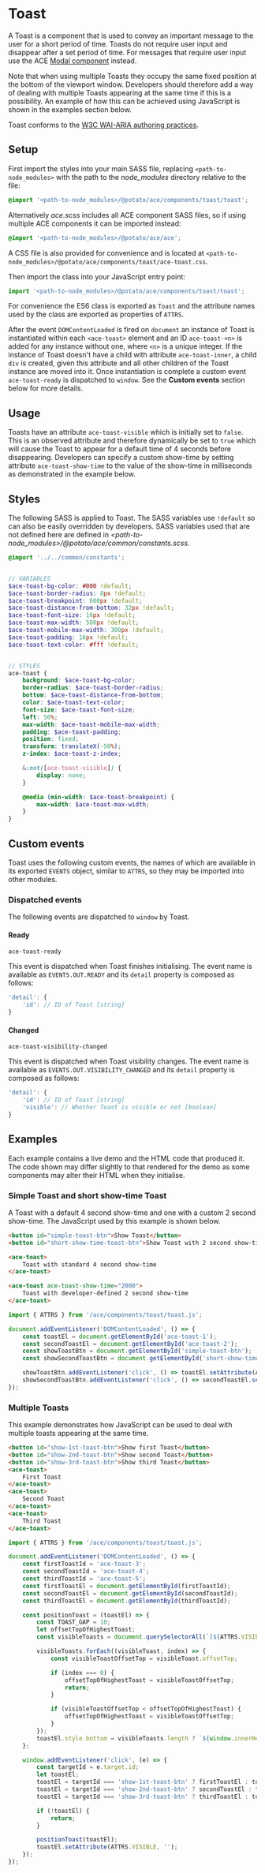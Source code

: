 # Toast

A Toast is a component that is used to convey an important message to the user for a short period of time. Toasts do not require user input and disappear after a set period of time. For messages that require user input use the ACE [Modal component](/modal) instead.

Note that when using multiple Toasts they occupy the same fixed position at the bottom of the viewport window. Developers should therefore add a way of dealing with multiple Toasts appearing at the same time if this is a possibility. An example of how this can be achieved using JavaScript is shown in the examples section below.

Toast conforms to the [W3C WAI-ARIA authoring practices](http://w3.org/WAI/WCAG21/Techniques/aria/ARIA22.html).


## Setup

First import the styles into your main SASS file, replacing `<path-to-node_modules>` with the path to the *node_modules* directory relative to the file:

```scss
@import '<path-to-node_modules>/@potato/ace/components/toast/toast';
```

Alternatively *ace.scss* includes all ACE component SASS files, so if using multiple ACE components it can be imported instead:

```scss
@import '<path-to-node_modules>/@potato/ace/ace';
```

A CSS file is also provided for convenience and is located at `<path-to-node_modules>/@potato/ace/components/toast/ace-toast.css`.

Then import the class into your JavaScript entry point:

```js
import '<path-to-node_modules>/@potato/ace/components/toast/toast';
```

For convenience the ES6 class is exported as `Toast` and the attribute names used by the class are exported as properties of `ATTRS`.

After the event `DOMContentLoaded` is fired on `document` an instance of Toast is instantiated within each `<ace-toast>` element and an ID `ace-toast-<n>` is added for any instance without one, where `<n>` is a unique integer. If the instance of Toast doesn't have a child with attribute `ace-toast-inner`, a child `div` is created, given this attribute and all other children of the Toast instance are moved into it. Once instantiation is complete a custom event `ace-toast-ready` is dispatched to `window`. See the **Custom events** section below for more details.

## Usage

Toasts have an attribute `ace-toast-visible` which is initially set to `false`. This is an observed attribute and therefore dynamically be set to `true` which will cause the Toast to appear for a default time of 4 seconds before disappearing. Developers can specify a custom show-time by setting attribute `ace-toast-show-time` to the value of the show-time in milliseconds as demonstrated in the example below.


## Styles

The following SASS is applied to Toast. The SASS variables use `!default` so can also be easily overridden by developers. SASS variables used that are not defined here are defined in *<path-to-node_modules>/@potato/ace/common/constants.scss*.


```scss
@import '../../common/constants';


// VARIABLES
$ace-toast-bg-color: #000 !default;
$ace-toast-border-radius: 8px !default;
$ace-toast-breakpoint: 600px !default;
$ace-toast-distance-from-bottom: 32px !default;
$ace-toast-font-size: 16px !default;
$ace-toast-max-width: 500px !default;
$ace-toast-mobile-max-width: 300px !default;
$ace-toast-padding: 16px !default;
$ace-toast-text-color: #fff !default;


// STYLES
ace-toast {
	background: $ace-toast-bg-color;
	border-radius: $ace-toast-border-radius;
	bottom: $ace-toast-distance-from-bottom;
	color: $ace-toast-text-color;
	font-size: $ace-toast-font-size;
	left: 50%;
	max-width: $ace-toast-mobile-max-width;
	padding: $ace-toast-padding;
	position: fixed;
	transform: translateX(-50%);
	z-index: $ace-toast-z-index;

	&:not([ace-toast-visible]) {
		display: none;
	}

	@media (min-width: $ace-toast-breakpoint) {
		max-width: $ace-toast-max-width;
	}
}
```


## Custom events

Toast uses the following custom events, the names of which are available in its exported `EVENTS` object, similar to `ATTRS`, so they may be imported into other modules.


### Dispatched events

The following events are dispatched to `window` by Toast.

#### Ready

`ace-toast-ready`

This event is dispatched when Toast finishes initialising. The event name is available as `EVENTS.OUT.READY` and its `detail` property is composed as follows:

```js
'detail': {
	'id': // ID of Toast [string]
}
```

#### Changed

`ace-toast-visibility-changed`

This event is dispatched when Toast visibility changes. The event name is available as `EVENTS.OUT.VISIBILITY_CHANGED` and its `detail` property is composed as follows:

```js
'detail': {
	'id': // ID of Toast [string]
	'visible': // Whether Toast is visible or not [boolean]
}
```


## Examples

Each example contains a live demo and the HTML code that produced it. The code shown may differ slightly to that rendered for the demo as some components may alter their HTML when they initialise.

### Simple Toast and short show-time Toast

A Toast with a default 4 second show-time and one with a custom 2 second show-time. The JavaScript used by this example is shown below.

```html
<button id="simple-toast-btn">Show Toast</button>
<button id="short-show-time-toast-btn">Show Toast with 2 second show-time</button>

<ace-toast>
	Toast with standard 4 second show-time
</ace-toast>

<ace-toast ace-toast-show-time="2000">
	Toast with developer-defined 2 second show-time
</ace-toast>
```

```js
import { ATTRS } from '/ace/components/toast/toast.js';

document.addEventListener('DOMContentLoaded', () => {
	const toastEl = document.getElementById('ace-toast-1');
	const secondToastEl = document.getElementById('ace-toast-2');
	const showToastBtn = document.getElementById('simple-toast-btn');
	const showSecondToastBtn = document.getElementById('short-show-time-toast-btn');

	showToastBtn.addEventListener('click', () => toastEl.setAttribute(ATTRS.VISIBLE, ''));
	showSecondToastBtn.addEventListener('click', () => secondToastEl.setAttribute(ATTRS.VISIBLE, ''));
});
```

### Multiple Toasts

This example demonstrates how JavaScript can be used to deal with multiple toasts appearing at the same time.

```html
<button id="show-1st-toast-btn">Show first Toast</button>
<button id="show-2nd-toast-btn">Show second Toast</button>
<button id="show-3rd-toast-btn">Show third Toast</button>
<ace-toast>
	First Toast
</ace-toast>
<ace-toast>
	Second Toast
</ace-toast>
<ace-toast>
	Third Toast
</ace-toast>
```

```js
import { ATTRS } from '/ace/components/toast/toast.js';

document.addEventListener('DOMContentLoaded', () => {
	const firstToastId = 'ace-toast-3';
	const secondToastId = 'ace-toast-4';
	const thirdToastId = 'ace-toast-5';
	const firstToastEl = document.getElementById(firstToastId);
	const secondToastEl = document.getElementById(secondToastId);
	const thirdToastEl = document.getElementById(thirdToastId);

	const positionToast = (toastEl) => {
		const TOAST_GAP = 10;
		let offsetTopOfHighestToast;
		const visibleToasts = document.querySelectorAll(`[${ATTRS.VISIBLE}]`);

		visibleToasts.forEach((visibleToast, index) => {
			const visibleToastOffsetTop = visibleToast.offsetTop;

			if (index === 0) {
				offsetTopOfHighestToast = visibleToastOffsetTop;
				return;
			}

			if (visibleToastOffsetTop < offsetTopOfHighestToast) {
				offsetTopOfHighestToast = visibleToastOffsetTop;
			}
		});
		toastEl.style.bottom = visibleToasts.length ? `${window.innerHeight - offsetTopOfHighestToast + TOAST_GAP}px` : '';
	};

	window.addEventListener('click', (e) => {
		const targetId = e.target.id;
		let toastEl;
		toastEl = targetId === 'show-1st-toast-btn' ? firstToastEl : toastEl;
		toastEl = targetId === 'show-2nd-toast-btn' ? secondToastEl : toastEl;
		toastEl = targetId === 'show-3rd-toast-btn' ? thirdToastEl : toastEl;

		if (!toastEl) {
			return;
		}

		positionToast(toastEl);
		toastEl.setAttribute(ATTRS.VISIBLE, '');
	});
});
```
